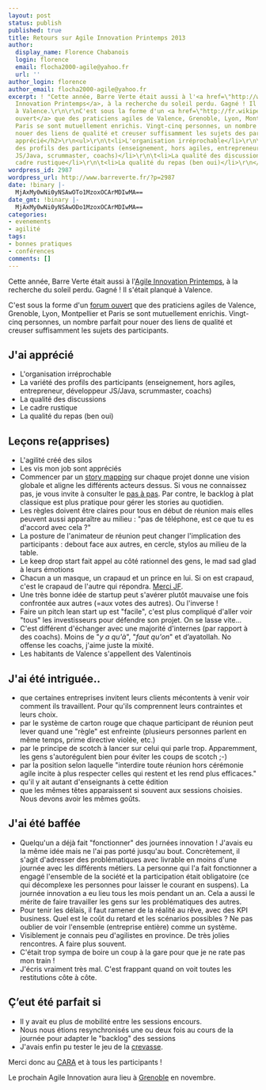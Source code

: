 ```yaml
---
layout: post
status: publish
published: true
title: Retours sur Agile Innovation Printemps 2013
author:
  display_name: Florence Chabanois
  login: florence
  email: flocha2000-agile@yahoo.fr
  url: ''
author_login: florence
author_email: flocha2000-agile@yahoo.fr
excerpt: ! "Cette année, Barre Verte était aussi à l'<a href=\"http://www.agileinnovation.fr/\">Agile
  Innovation Printemps</a>, à la recherche du soleil perdu. Gagné ! Il s'était planqué
  à Valence.\r\n\r\nC'est sous la forme d'un <a href=\"http://fr.wikipedia.org/wiki/M%C3%A9thodologie_open_space\">forum
  ouvert</a> que des praticiens agiles de Valence, Grenoble, Lyon, Montpellier et
  Paris se sont mutuellement enrichis. Vingt-cinq personnes, un nombre parfait pour
  nouer des liens de qualité et creuser suffisamment les sujets des participants.\r\n<div>\r\n<h2>J'ai
  apprécié</h2>\r\n<ul>\r\n\t<li>L'organisation irréprochable</li>\r\n\t<li>La variété
  des profils des participants (enseignement, hors agiles, entrepreneur, développeur
  JS/Java, scrummaster, coachs)</li>\r\n\t<li>La qualité des discussions</li>\r\n\t<li>Le
  cadre rustique</li>\r\n\t<li>La qualité du repas (ben oui)</li>\r\n</ul>\r\n"
wordpress_id: 2987
wordpress_url: http://www.barreverte.fr/?p=2987
date: !binary |-
  MjAxMy0wNi0yNSAwOTo1MzoxOCArMDIwMA==
date_gmt: !binary |-
  MjAxMy0wNi0yNSAwODo1MzoxOCArMDIwMA==
categories:
- evenements
- agilité
tags:
- bonnes pratiques
- conférences
comments: []
---
```

<p>Cette année, Barre Verte était aussi à l'<a href="http://www.agileinnovation.fr/">Agile Innovation Printemps</a>, à la recherche du soleil perdu. Gagné ! Il s'était planqué à Valence.</p>
<p>C'est sous la forme d'un <a href="http://fr.wikipedia.org/wiki/M%C3%A9thodologie_open_space">forum ouvert</a> que des praticiens agiles de Valence, Grenoble, Lyon, Montpellier et Paris se sont mutuellement enrichis. Vingt-cinq personnes, un nombre parfait pour nouer des liens de qualité et creuser suffisamment les sujets des participants.</p>
<div>
<h2>J'ai apprécié</h2>
<ul>
<li>L'organisation irréprochable</li>
<li>La variété des profils des participants (enseignement, hors agiles, entrepreneur, développeur JS/Java, scrummaster, coachs)</li>
<li>La qualité des discussions</li>
<li>Le cadre rustique</li>
<li>La qualité du repas (ben oui)</li>
</ul>
<p><a id="more"></a><a id="more-2987"></a></p>
<h2>Leçons re(apprises)</h2>
<ul>
<li>L'agilité créé des silos</li>
<li>Les vis mon job sont appréciés</li>
<li>Commencer par un <a href="http://www.agileproductdesign.com/blog/the_new_backlog.html" target="_blank">story mapping</a> sur chaque projet donne une vision globale et aligne les différents acteurs dessus. Si vous ne connaissez pas, je vous invite à consulter le <a href="http://www.fabrice-aimetti.fr/dotclear/index.php?post/2011/01/28/Story-Mapping-pas-a-pas" target="_blank">pas à pas</a>. Par contre, le backlog à plat classique est plus pratique pour gérer les stories au quotidien.</li>
<li>Les règles doivent être claires pour tous en début de réunion mais elles peuvent aussi apparaître au milieu : "pas de téléphone, est ce que tu es d'accord avec cela ?"</li>
<li>La posture de l'animateur de réunion peut changer l'implication des participants : debout face aux autres, en cercle, stylos au milieu de la table.</li>
<li>Le keep drop start fait appel au côté rationnel des gens, le mad sad glad à leurs émotions</li>
<li>Chacun a un masque, un crapaud et un prince en lui. Si on est crapaud, c'est le crapaud de l'autre qui répondra. <a href="http://my.opera.com/jfjago/blog/">Merci JF</a>.</li>
<li>Une très bonne idée de startup peut s'avérer plutôt mauvaise une fois confrontée aux autres (=aux votes des autres). Ou l'inverse !</li>
<li>Faire un pitch lean start up est "facile", c'est plus compliqué d'aller voir "tous" les investisseurs pour défendre son projet. On se lasse vite...</li>
<li>C'est différent d'échanger avec une majorité d'internes (par rapport à des coachs). Moins de "<em>y a qu'à</em>", "<em>faut qu'on</em>" et d’ayatollah. No offense les coachs, j'aime juste la mixité.</li>
<li>Les habitants de Valence s'appellent des Valentinois</li>
</ul>
<h2>J'ai été intriguée..</h2>
<ul>
<li>que certaines entreprises invitent leurs clients mécontents à venir voir comment ils travaillent. Pour qu'ils comprennent leurs contraintes et leurs choix.</li>
<li>par le système de carton rouge que chaque participant de réunion peut lever quand une "règle" est enfreinte (plusieurs personnes parlent en même temps, prime directive violée, etc.)</li>
<li>par le principe de scotch à lancer sur celui qui parle trop. Apparemment, les gens s'autorégulent bien pour éviter les coups de scotch ;-)</li>
<li>par la position selon laquelle "interdire toute réunion hors cérémonie agile incite à plus respecter celles qui restent et les rend plus efficaces."</li>
<li>qu'il y ait autant d'enseignants à cette édition</li>
<li>que les mêmes têtes apparaissent si souvent aux sessions choisies. Nous devons avoir les mêmes goûts.</li>
</ul>
<h2>J'ai été baffée</h2>
<ul>
<li>Quelqu'un a déjà fait "fonctionner" des journées innovation ! J'avais eu la même idée mais ne l'ai pas porté jusqu'au bout. Concrètement, il s'agit d'adresser des problématiques avec livrable en moins d'une journée avec les différents métiers. La personne qui l'a fait fonctionner a engagé l'ensemble de la société et la participation était obligatoire (ce qui décomplexe les personnes pour laisser le courant en suspens). La journée innovation a eu lieu tous les mois pendant un an. Cela a aussi le mérite de faire travailler les gens sur les problématiques des autres.</li>
<li>Pour tenir les délais, il faut ramener de la réalité au rêve, avec des KPI business. Quel est le coût du retard et les scénarios possibles ? Ne pas oublier de voir l'ensemble (entreprise entière) comme un système.</li>
<li>Visiblement je connais peu d'agilistes en province. De très jolies rencontres. A faire plus souvent.</li>
<li>C'était trop sympa de boire un coup à la gare pour que je ne rate pas mon train !</li>
<li>J'écris vraiment très mal. C'est frappant quand on voit toutes les restitutions côte à côte.</li>
</ul>
<h2>Ç’eut été parfait si</h2>
<ul>
<li>Il y avait eu plus de mobilité entre les sessions encours.</li>
<li>Nous nous étions resynchronisés une ou deux fois au cours de la journée pour adapter le "backlog" des sessions</li>
<li>J'avais enfin pu tester le jeu de la <a href="http://javamind-fr.blogspot.fr/2013/03/agilegame-la-crevasse.html" target="_blank">crevasse</a>.</li>
</ul>
<p>Merci donc au <a href="http://www.clubagilerhonealpes.org/">CARA</a> et à tous les participants !</p>
<p>Le prochain Agile Innovation aura lieu à <a href="http://2013.agile-grenoble.org/">Grenoble</a> en novembre.</p>
</div>
